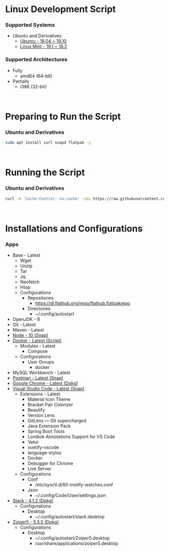# Linux Development Script

### Supported Systems
* Ubuntu and Derivatives
  * [Ubuntu - 18.04 ~ 19.10](https://ubuntu.com/)
  * [Linux Mint - 19.1 ~ 19.2](https://linuxmint.com/)

### Supported Architectures
* Fully
  * amd64 (64-bit)
* Partially
  * i386 (32-bit)

<br/>

# Preparing to Run the Script

### Ubuntu and Derivatives
```bash
sudo apt install curl snapd flatpak -y
```

<br/>

# Running the Script

### Ubuntu and Derivatives
```bash
curl -H 'Cache-Control: no-cache' -sSL https://raw.githubusercontent.com/daniloancilotto/linux-development-script/master/linux-development-ubuntu.sh | bash
```

<br/>

# Installations and Configurations

### Apps
* Base - Latest
  * Wget
  * Unzip
  * Tar
  * Jq
  * Neofetch
  * Htop
  * Configurations
    * Repositories
      * https://dl.flathub.org/repo/flathub.flatpakrepo
    * Directories
      * ~/.config/autostart
* OpenJDK - 8
* Git - Latest
* Maven - Latest
* [Node - 10 (Snap)](https://snapcraft.io/node)
* [Docker - Latest (Script)](https://www.docker.com/)
  * Modules - Latest
    * Compose
  * Configurations
    * User Groups
      * docker
* MySQL Workbench - Latest
* [Postman - Latest (Snap)](https://snapcraft.io/postman)
* [Google Chrome - Latest (Dpkg)](https://www.google.com/chrome/)
* [Visual Studio Code - Latest (Snap)](https://snapcraft.io/code)
  * Extensions - Latest
    * Material Icon Theme
    * Bracket Pair Colorizer
    * Beautify
    * Version Lens
    * GitLens — Git supercharged
    * Java Extension Pack
    * Spring Boot Tools
    * Lombok Annotations Support for VS Code
    * Vetur
    * vuetify-vscode
    * language-stylus
    * Docker
    * Debugger for Chrome
    * Live Server
  * Configurations
    * Conf
      * /etc/sysctl.d/60-inotify-watches.conf
    * Json
      * ~/.config/Code/User/settings.json
* [Slack - 4.1.2 (Dpkg)](https://slack.com/)
  * Configurations
    * Desktop
      * ~/.config/autostart/slack.desktop
* [Zoiper5 - 5.3.5 (Dpkg)](https://www.zoiper.com/)
  * Configurations
    * Desktop
      * ~/.config/autostart/Zoiper5.desktop
      * /usr/share/applications/zoiper5.desktop
